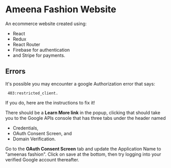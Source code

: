 # Ameena Fashion Website

An ecommerce website created using:

-   React
-   Redux
-   React Router
-   Firebase for authentication
-   and Stripe for payments.

## Errors

It's possible you may encounter a google Authorization error that says:

```
 403:restricted_client.
```

If you do, here are the instructions to fix it!

There should be a **Learn More link** in the popup, clicking that should take you to the Google APIs console that has three tabs under the header named

-   Credentials,
-   OAuth Consent Screen, and
-   Domain Verification.

Go to the **OAuth Consent Screen** tab and update the Application Name to "ameenas fashion". Click on save at the bottom, then try logging into your verified Google account thereafter.
